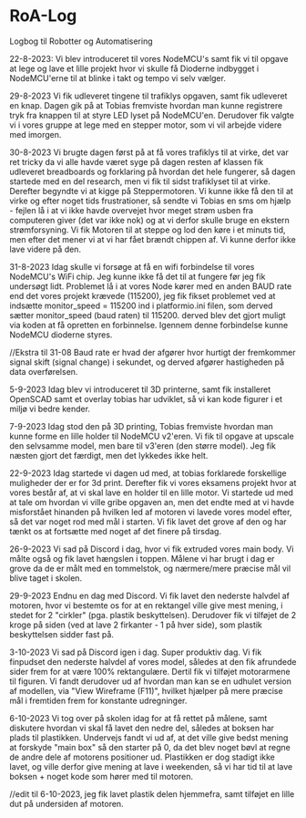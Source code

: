 # RoA-Log
Logbog til Robotter og Automatisering

22-8-2023:
Vi blev introduceret til vores NodeMCU's samt fik vi til opgave at lege og lave et lille projekt hvor vi skulle få Dioderne indbygget i NodeMCU'erne til at blinke i takt og tempo vi selv vælger.

29-8-2023
Vi fik udleveret tingene til trafiklys opgaven, samt fik udleveret en knap. Dagen gik på at Tobias fremviste hvordan man kunne registrere tryk fra knappen til at styre LED lyset på NodeMCU'en. Derudover fik valgte vi i vores gruppe at lege med en stepper motor, som vi vil arbejde videre med imorgen.

30-8-2023
Vi brugte dagen først på at få vores trafiklys til at virke, det var ret tricky da vi alle havde været syge på dagen resten af klassen fik udleveret breadboards og forklaring på hvordan det hele fungerer, så dagen startede med en del research, men vi fik til sidst trafiklyset til at virke.
Derefter begyndte vi at kigge på Steppermotoren. Vi kunne ikke få den til at virke og efter noget tids frustrationer, så sendte vi Tobias en sms om hjælp - fejlen lå i at vi ikke havde overvejet hvor meget strøm usben fra computeren giver (det var ikke nok) og at vi derfor skulle bruge en ekstern strømforsyning.
Vi fik Motoren til at steppe og lod den køre i et minuts tid, men efter det mener vi at vi har fået brændt chippen af. Vi kunne derfor ikke lave videre på den.


31-8-2023
Idag skulle vi forsøge at få en wifi forbindelse til vores NodeMCU's WiFi chip. Jeg kunne ikke få det til at fungere før jeg fik undersøgt lidt. Problemet lå i at vores Node kører med en anden BAUD rate end det vores projekt krævede (115200), jeg fik fikset problemet ved at indsætte monitor_speed = 115200 ind i platformio.ini filen, som derved sætter monitor_speed (baud raten) til 115200. derved blev det gjort muligt via koden at få opretten en forbinnelse. Igennem denne forbindelse kunne NodeMCU dioderne styres.

//Ekstra til 31-08
Baud rate er hvad der afgører hvor hurtigt der fremkommer signal skift (signal change) i sekundet, og derved afgører hastigheden på data overførelsen.

5-9-2023
Idag blev vi introduceret til 3D printerne, samt fik installeret OpenSCAD samt et overlay tobias har udviklet, så vi kan kode figurer i et miljø vi bedre kender. 


7-9-2023
Idag stod den på 3D printing, Tobias fremviste hvordan man kunne forme en lille holder til NodeMCU v2'eren. Vi fik til opgave at upscale den selvsamme model, men bare til v3'eren (den større model). Jeg fik næsten gjort det færdigt, men det lykkedes ikke helt.

22-9-2023
Idag startede vi dagen ud med, at tobias forklarede forskellige muligheder der er for 3d print. Derefter fik vi vores eksamens projekt hvor at vores består af, at vi skal lave en holder til en lille motor.
Vi startede ud med at tale om hvordan vi ville gribe opgaven an, men det endte med at vi havde misforstået hinanden på hvilken led af motoren vi lavede vores model efter, så det var noget rod med mål i starten.
Vi fik lavet det grove af den og har tænkt os at fortsætte med noget af det finere på tirsdag.

26-9-2023
Vi sad på Discord i dag, hvor vi fik extruded vores main body. Vi målte også og fik lavet hængslen i toppen. Målene vi har brugt i dag er grove da de er målt med en tommelstok, og nærmere/mere præcise mål vil blive taget i skolen.

29-9-2023
Endnu en dag med Discord. Vi fik lavet den nederste halvdel af motoren, hvor vi bestemte os for at en rektangel ville give mest mening, i stedet for 2 "cirkler" (pga. plastik beskyttelsen). Derudover fik vi tilføjet de 2 kroge på siden (ved at lave 2 firkanter - 1 på hver side), som plastik beskyttelsen sidder fast på.

3-10-2023
Vi sad på Discord igen i dag. Super produktiv dag. Vi fik finpudset den nederste halvdel af vores model, således at den fik afrundede sider frem for at være 100% rektangulære. Dertil fik vi tilføjet motorarmene til figuren. Vi fandt derudover ud af hvordan man kan se en udhulet version af modellen, via "View Wireframe (F11)", hvilket hjælper på mere præcise mål i fremtiden frem for konstante udregninger.

6-10-2023
Vi tog over på skolen idag for at få rettet på målene, samt diskutere hvordan vi skal få lavet den nedre del, således at boksen har plads til plastikken. Undervejs fandt vi ud af, at det ville give bedst mening at forskyde "main box" så den starter på 0, da det blev noget bøvl at regne de andre dele af motorens positioner ud. Plastikken er dog stadigt ikke lavet, og ville derfor give mening at lave i weekenden, så vi har tid til at lave boksen + noget kode som hører med til motoren.

//edit til 6-10-2023, jeg fik lavet plastik delen hjemmefra, samt tilføjet en lille dut på undersiden af motoren.
